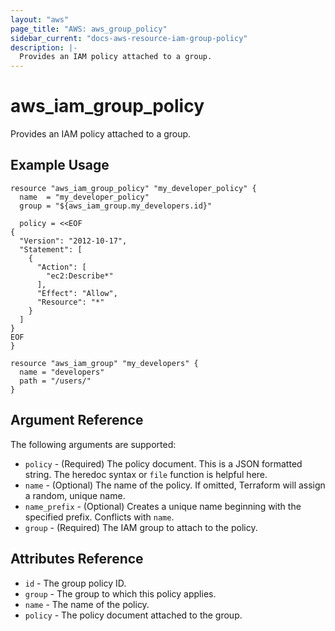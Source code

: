```yaml
---
layout: "aws"
page_title: "AWS: aws_group_policy"
sidebar_current: "docs-aws-resource-iam-group-policy"
description: |-
  Provides an IAM policy attached to a group.
---
```


# aws_iam_group_policy

Provides an IAM policy attached to a group.

## Example Usage

```hcl
resource "aws_iam_group_policy" "my_developer_policy" {
  name  = "my_developer_policy"
  group = "${aws_iam_group.my_developers.id}"

  policy = <<EOF
{
  "Version": "2012-10-17",
  "Statement": [
    {
      "Action": [
        "ec2:Describe*"
      ],
      "Effect": "Allow",
      "Resource": "*"
    }
  ]
}
EOF
}

resource "aws_iam_group" "my_developers" {
  name = "developers"
  path = "/users/"
}
```

## Argument Reference

The following arguments are supported:

* `policy` - (Required) The policy document. This is a JSON formatted string.
  The heredoc syntax or `file` function is helpful here.
* `name` - (Optional) The name of the policy. If omitted, Terraform will
assign a random, unique name.
* `name_prefix` - (Optional) Creates a unique name beginning with the specified
  prefix. Conflicts with `name`.
* `group` - (Required) The IAM group to attach to the policy.

## Attributes Reference

* `id` - The group policy ID.
* `group` - The group to which this policy applies.
* `name` - The name of the policy.
* `policy` - The policy document attached to the group.
